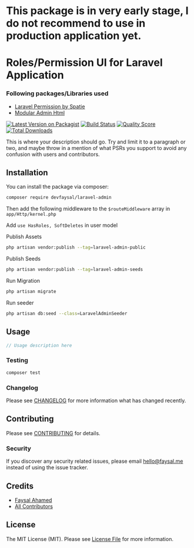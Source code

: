 # This package is in very early stage, I do not recommend to use in production application yet.

# Roles/Permission UI for Laravel Application

### Following packages/Libraries used
- [Laravel Permission by Spatie](https://github.com/spatie/laravel-permission)
- [Modular Admin Html](https://github.com/modularcode/modular-admin-html)

[![Latest Version on Packagist](https://img.shields.io/packagist/v/devfaysal/laravel-admin.svg?style=flat-square)](https://packagist.org/packages/devfaysal/laravel-admin)
[![Build Status](https://img.shields.io/travis/devfaysal/laravel-admin/master.svg?style=flat-square)](https://travis-ci.org/devfaysal/laravel-admin)
[![Quality Score](https://img.shields.io/scrutinizer/g/devfaysal/laravel-admin.svg?style=flat-square)](https://scrutinizer-ci.com/g/devfaysal/laravel-admin)
[![Total Downloads](https://img.shields.io/packagist/dt/devfaysal/laravel-admin.svg?style=flat-square)](https://packagist.org/packages/devfaysal/laravel-admin)

This is where your description should go. Try and limit it to a paragraph or two, and maybe throw in a mention of what PSRs you support to avoid any confusion with users and contributors.

## Installation

You can install the package via composer:

```bash
composer require devfaysal/laravel-admin
```

Then add the following middleware to the ``` $routeMiddleware ``` array in ``` app/Http/kernel.php ```

Add ``` use HasRoles, SoftDeletes ``` in user model

Publish Assets
```bash
php artisan vendor:publish --tag=laravel-admin-public
```

Publish Seeds
```bash
php artisan vendor:publish --tag=laravel-admin-seeds
```

Run Migration
```bash
php artisan migrate
```
Run seeder
```bash
php artisan db:seed --class=LaravelAdminSeeder
```

## Usage

``` php
// Usage description here
```

### Testing

``` bash
composer test
```

### Changelog

Please see [CHANGELOG](CHANGELOG.md) for more information what has changed recently.

## Contributing

Please see [CONTRIBUTING](CONTRIBUTING.md) for details.

### Security

If you discover any security related issues, please email hello@faysal.me instead of using the issue tracker.

## Credits

- [Faysal Ahamed](https://github.com/devfaysal)
- [All Contributors](../../contributors)

## License

The MIT License (MIT). Please see [License File](LICENSE.md) for more information.

